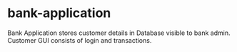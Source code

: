 # bank-application
Bank Application stores customer details in Database visible to bank admin. Customer GUI consists of login and transactions.
